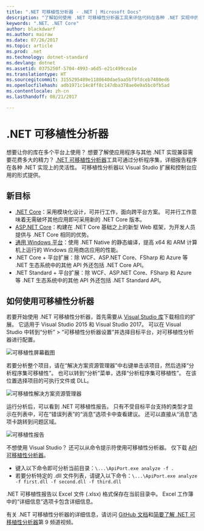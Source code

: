 ```yaml
---
title: ".NET 可移植性分析器 - .NET | Microsoft Docs"
description: "了解如何使用 .NET 可移植性分析器工具来评估代码在各种 .NET 实现中的可移植性。"
keywords: ".NET、.NET Core"
author: blackdwarf
ms.author: mairaw
ms.date: 07/26/2017
ms.topic: article
ms.prod: .net
ms.technology: dotnet-standard
ms.devlang: dotnet
ms.assetid: 0375250f-5704-4993-a6d5-e21c499cea1e
ms.translationtype: HT
ms.sourcegitcommit: 3155295489e1188640dae5aa5bf9fdceb7480ed6
ms.openlocfilehash: adb1971c14c8ff8c147dba378ae0e9a5bc0fb5ad
ms.contentlocale: zh-cn
ms.lasthandoff: 08/21/2017

---
```


# <a name="the-net-portability-analyzer"></a>.NET 可移植性分析器

想要让你的库在多个平台上使用？ 想要了解使应用程序与其他 .NET 实现兼容需要花费多大的精力？ [.NET 可移植性分析器](http://go.microsoft.com/fwlink/?LinkID=507467)工具可通过分析程序集，详细报告程序在各种 .NET 实现上的灵活性。 可移植性分析器以 Visual Studio 扩展和控制台应用的形式提供。

## <a name="new-targets"></a>新目标

* [.NET Core](https://dotnetfoundation.org/net-core)：采用模块化设计，可并行工作，面向跨平台方案。 可并行工作意味着无需破坏其他应用即可采用新的 .NET Core 版本。
* [ASP.NET Core](https://dotnetfoundation.org/asp-net-core)：构建在 .NET Core 基础之上的新型 Web 框架，为开发人员提供与 .NET Core 相同的优势。
* [通用 Windows 平台](https://blogs.msdn.microsoft.com/dotnet/2014/04/24/net-native-performance)：使用 .NET Native 的静态编译，提高 x64 和 ARM 计算机上运行的 Windows 应用商店应用的性能。 
* .NET Core + 平台扩展：除 WCF、ASP.NET Core、FSharp 和 Azure 等 .NET 生态系统中的其他 API 外还包括 .NET Core API。
* .NET Standard + 平台扩展：除 WCF、ASP.NET Core、FSharp 和 Azure 等 .NET 生态系统中的其他 API 外还包括 .NET Standard API。

## <a name="how-to-use-portability-analyzer"></a>如何使用可移植性分析器

若要开始使用 .NET 可移植性分析器，首先需要从 [Visual Studio 库](http://go.microsoft.com/fwlink/?LinkID=507467)下载相应的扩展。 它适用于 Visual Studio 2015 和 Visual Studio 2017。 可以在 Visual Studio 中转到“分析” > “可移植性分析器设置”并选择目标平台，对可移植性分析器进行配置。

![可移植性屏幕截图](./media/portability-analyzer/portability-screenshot.png)

若要分析整个项目，请在“解决方案资源管理器”中右键单击该项目，然后选择“分析程序集可移植性”。 也可以转到“分析”菜单，选择“分析程序集可移植性”。 在该位置选择项目的可执行文件或 DLL。

![可移植性解决方案资源管理器](./media/portability-analyzer/portability-solution-explorer.png)

运行分析后，可以看到 .NET 可移植性报告。 只有不受目标平台支持的类型才显示在列表中，可在“错误列表”的“消息”选项卡中查看建议。 还可以直接从“消息”选项卡跳转到问题区域。

![可移植性报告](./media/portability-analyzer/portability-report.png)

不想使用 Visual Studio？ 还可以从命令提示符使用可移植性分析器。 仅下载 [API 可移植性分析器](http://www.microsoft.com/download/details.aspx?id=42678)。

*   键入以下命令即可分析当前目录：`\...\ApiPort.exe analyze -f .`
*   若要分析特定的 .dll 文件列表，请键入以下命令：`\...\ApiPort.exe analyze -f first.dll -f second.dll -f third.dll`

.NET 可移植性报告以 Excel 文件 (.xlsx) 格式保存在当前目录中。 Excel 工作簿中的“详细信息”选项卡包含详细信息。

有关 .NET 可移植性分析器的详细信息，请访问 [GitHub 文档](https://github.com/Microsoft/dotnet-apiport#documentation)和[简要了解 .NET 可移植性分析器](https://channel9.msdn.com/Blogs/Seth-Juarez/A-Brief-Look-at-the-NET-Portability-Analyzer)第 9 频道视频。

